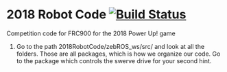 # 2018 Robot Code  [![Build Status](https://travis-ci.com/FRC900/2018RobotCode.svg?token=T6hJWxFcNyyzxifXQqW5&branch=master)](https://travis-ci.com/FRC900/2018RobotCode)
Competition code for FRC900 for the 2018 Power Up! game

1) Go to the path 2018RobotCode/zebROS\_ws/src/ and look at all the folders. Those are all packages, which is how we organize our code. Go to the package which controls the swerve drive for your second hint. 
